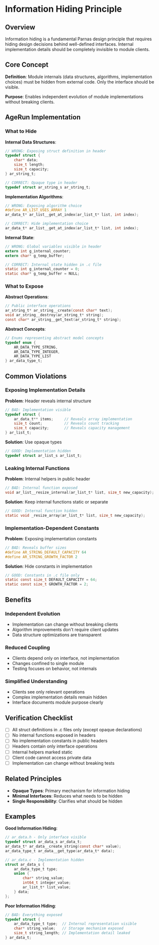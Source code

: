 # Information Hiding Principle

## Overview

Information hiding is a fundamental Parnas design principle that requires hiding design decisions behind well-defined interfaces. Internal implementation details should be completely invisible to module clients.

## Core Concept

**Definition**: Module internals (data structures, algorithms, implementation choices) must be hidden from external code. Only the interface should be visible.

**Purpose**: Enables independent evolution of module implementations without breaking clients.

## AgeRun Implementation

### What to Hide

**Internal Data Structures**:
```c
// WRONG: Exposing struct definition in header
typedef struct {
    char* data;
    size_t length;
    size_t capacity;
} ar_string_t;

// CORRECT: Opaque type in header
typedef struct ar_string_s ar_string_t;
```

**Implementation Algorithms**:
```c
// WRONG: Exposing algorithm choice
#define AR_LIST_USES_ARRAY 1
ar_data_t* ar_list__get_at_index(ar_list_t* list, int index);

// CORRECT: Hide implementation choice
ar_data_t* ar_list__get_at_index(ar_list_t* list, int index);
```

**Internal State**:
```c
// WRONG: Global variables visible in header
extern int g_internal_counter;
extern char* g_temp_buffer;

// CORRECT: Internal state hidden in .c file
static int g_internal_counter = 0;
static char* g_temp_buffer = NULL;
```

### What to Expose

**Abstract Operations**:
```c
// Public interface operations
ar_string_t* ar_string__create(const char* text);
void ar_string__destroy(ar_string_t* string);
const char* ar_string__get_text(ar_string_t* string);
```

**Abstract Concepts**:
```c
// Enums representing abstract model concepts
typedef enum {
    AR_DATA_TYPE_STRING,
    AR_DATA_TYPE_INTEGER,
    AR_DATA_TYPE_LIST
} ar_data_type_t;
```

## Common Violations

### Exposing Implementation Details

**Problem**: Header reveals internal structure
```c
// BAD: Implementation visible
typedef struct {
    ar_data_t** items;     // Reveals array implementation
    size_t count;          // Reveals count tracking
    size_t capacity;       // Reveals capacity management
} ar_list_t;
```

**Solution**: Use opaque types
```c
// GOOD: Implementation hidden
typedef struct ar_list_s ar_list_t;
```

### Leaking Internal Functions

**Problem**: Internal helpers in public header
```c
// BAD: Internal function exposed
void ar_list__resize_internal(ar_list_t* list, size_t new_capacity);
```

**Solution**: Keep internal functions static or separate
```c
// GOOD: Internal function hidden
static void _resize_array(ar_list_t* list, size_t new_capacity);
```

### Implementation-Dependent Constants

**Problem**: Exposing implementation constants
```c
// BAD: Reveals buffer sizes
#define AR_STRING_DEFAULT_CAPACITY 64
#define AR_STRING_GROWTH_FACTOR 2
```

**Solution**: Hide constants in implementation
```c
// GOOD: Constants in .c file only
static const size_t DEFAULT_CAPACITY = 64;
static const size_t GROWTH_FACTOR = 2;
```

## Benefits

### Independent Evolution
- Implementation can change without breaking clients
- Algorithm improvements don't require client updates
- Data structure optimizations are transparent

### Reduced Coupling
- Clients depend only on interface, not implementation
- Changes confined to single module
- Testing focuses on behavior, not internals

### Simplified Understanding
- Clients see only relevant operations
- Complex implementation details remain hidden
- Interface documents module purpose clearly

## Verification Checklist

- [ ] All struct definitions in .c files only (except opaque declarations)
- [ ] No internal functions exposed in headers
- [ ] No implementation constants in public headers  
- [ ] Headers contain only interface operations
- [ ] Internal helpers marked static
- [ ] Client code cannot access private data
- [ ] Implementation can change without breaking tests

## Related Principles

- **Opaque Types**: Primary mechanism for information hiding
- **Minimal Interfaces**: Reduces what needs to be hidden
- **Single Responsibility**: Clarifies what should be hidden

## Examples

**Good Information Hiding**:
```c
// ar_data.h - Only interface visible
typedef struct ar_data_s ar_data_t;
ar_data_t* ar_data__create_string(const char* value);
ar_data_type_t ar_data__get_type(ar_data_t* data);

// ar_data.c - Implementation hidden
struct ar_data_s {
    ar_data_type_t type;
    union {
        char* string_value;
        int64_t integer_value;
        ar_list_t* list_value;
    } data;
};
```

**Poor Information Hiding**:
```c
// BAD: Everything exposed
typedef struct {
    ar_data_type_t type;  // Internal representation visible
    char* string_value;   // Storage mechanism exposed
    size_t string_length; // Implementation detail leaked
} ar_data_t;
```